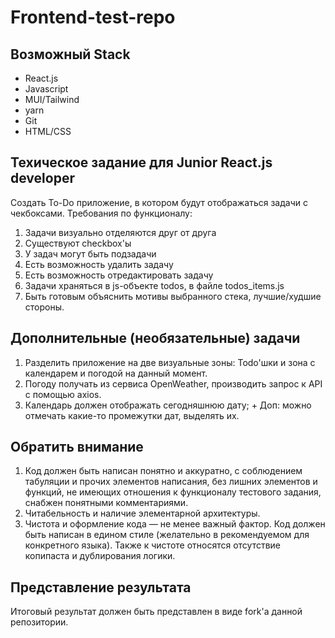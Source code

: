 # Frontend-test-repo


## Возможный Stack
- React.js
- Javascript
- MUI/Tailwind
- yarn
- Git
- HTML/CSS

## Техическое задание для Junior React.js developer

Создать To-Do приложение, в котором будут отображаться задачи с чекбоксами.
Требования по функционалу:
1. Задачи визуально отделяются друг от друга
2. Существуют checkbox'ы
3. У задач могут быть подзадачи
4. Есть возможность удалить задачу
5. Есть возможность отредактировать задачу
6. Задачи храняться в js-объекте todos, в файле todos_items.js
7. Быть готовым объяснить мотивы выбранного стека, лучшие/худшие стороны.  

## Дополнительные (необязательные) задачи

1. Разделить приложение на две визуальные зоны: Todo'шки и зона с календарем и погодой на данный момент.
2. Погоду получать из сервиса OpenWeather, производить запрос к API с помощью axios.
3. Календарь должен отображать сегодняшнюю дату; + Доп: можно отмечать какие-то промежутки дат, выделять их.

## Обратить внимание
1. Код должен быть написан понятно и аккуратно, с соблюдением табуляции и прочих элементов написания, без лишних элементов и функций, не имеющих отношения к функционалу тестового задания, снабжен понятными комментариями.
2. Читабельность и наличие элементарной архитектуры.
3. Чистота и оформление кода — не менее важный фактор. Код должен быть написан в едином стиле (желательно в рекомендуемом для конкретного языка). Также к чистоте относятся отсутствие копипаста и дублирования логики.

## Представление результата
Итоговый результат должен быть представлен в виде fork'а данной репозитории.
